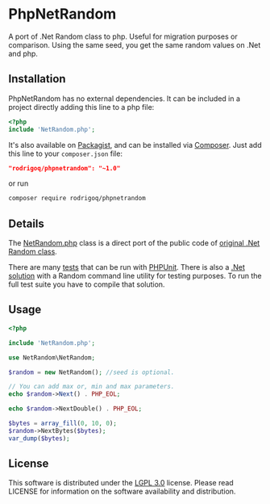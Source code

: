 # PhpNetRandom
A port of .Net Random class to php. Useful for migration purposes or comparison.  Using the same seed, you get the same random values on .Net and php.

## Installation

PhpNetRandom has no external dependencies. It can be included in a project directly adding this line to a php file:
```php
<?php
include 'NetRandom.php';

```
It's also available on [Packagist](https://packagist.org/packages/rodrigoq/phpnetrandom), and can be installed via [Composer](https://getcomposer.org). Just add this line to your `composer.json` file:

```json
"rodrigoq/phpnetrandom": "~1.0"
```

or run

```sh
composer require rodrigoq/phpnetrandom
```

## Details
The [NetRandom.php](https://github.com/rodrigoq/phpnetrandom/blob/master/src/NetRandom.php) class is a direct port of the public code of [original .Net Random class](https://referencesource.microsoft.com/#mscorlib/system/random.cs).

There are many [tests](https://github.com/rodrigoq/phpnetrandom/tree/master/tests) that can be run with [PHPUnit](https://phpunit.de). There is also a [.Net solution](https://github.com/rodrigoq/phpnetrandom/tree/master/tests/NetRandom) with a Random command line utility for testing purposes. To run the full test suite you have to compile that solution.

## Usage
```php
<?php

include 'NetRandom.php';

use NetRandom\NetRandom;

$random = new NetRandom(); //seed is optional.

// You can add max or, min and max parameters.
echo $random->Next() . PHP_EOL;

echo $random->NextDouble() . PHP_EOL;

$bytes = array_fill(0, 10, 0);
$random->NextBytes($bytes);
var_dump($bytes);

```

## License
This software is distributed under the [LGPL 3.0](http://www.gnu.org/licenses/lgpl-3.0.html) license. Please read LICENSE for information on the software availability and distribution.


